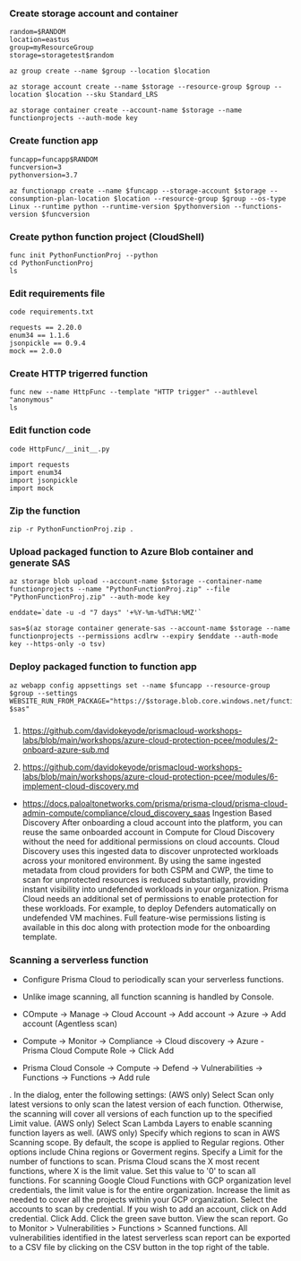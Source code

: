 


### Create storage account and container
```
random=$RANDOM
location=eastus
group=myResourceGroup
storage=storagetest$random

az group create --name $group --location $location

az storage account create --name $storage --resource-group $group --location $location --sku Standard_LRS

az storage container create --account-name $storage --name functionprojects --auth-mode key
```

### Create function app
```
funcapp=funcapp$RANDOM
funcversion=3
pythonversion=3.7

az functionapp create --name $funcapp --storage-account $storage --consumption-plan-location $location --resource-group $group --os-type Linux --runtime python --runtime-version $pythonversion --functions-version $funcversion
```

### Create python function project (CloudShell)
```
func init PythonFunctionProj --python
cd PythonFunctionProj
ls
```

### Edit requirements file
```
code requirements.txt

requests == 2.20.0
enum34 == 1.1.6
jsonpickle == 0.9.4
mock == 2.0.0
```

### Create HTTP trigerred function
```
func new --name HttpFunc --template "HTTP trigger" --authlevel "anonymous"
ls
```

### Edit function code
```
code HttpFunc/__init__.py

import requests
import enum34
import jsonpickle
import mock
```

### Zip the function
```
zip -r PythonFunctionProj.zip .
```

### Upload packaged function to Azure Blob container and generate SAS
```
az storage blob upload --account-name $storage --container-name functionprojects --name "PythonFunctionProj.zip" --file "PythonFunctionProj.zip" --auth-mode key

enddate=`date -u -d "7 days" '+%Y-%m-%dT%H:%MZ'`

sas=$(az storage container generate-sas --account-name $storage --name functionprojects --permissions acdlrw --expiry $enddate --auth-mode key --https-only -o tsv)
```

### Deploy packaged function to function app
```
az webapp config appsettings set --name $funcapp --resource-group $group --settings WEBSITE_RUN_FROM_PACKAGE="https://$storage.blob.core.windows.net/functionprojects/PythonFunctionProj.zip?$sas"
```

###
1. https://github.com/davidokeyode/prismacloud-workshops-labs/blob/main/workshops/azure-cloud-protection-pcee/modules/2-onboard-azure-sub.md

2. https://github.com/davidokeyode/prismacloud-workshops-labs/blob/main/workshops/azure-cloud-protection-pcee/modules/6-implement-cloud-discovery.md




- https://docs.paloaltonetworks.com/prisma/prisma-cloud/prisma-cloud-admin-compute/compliance/cloud_discovery_saas
Ingestion Based Discovery
After onboarding a cloud account into the platform, you can reuse the same onboarded account in Compute for Cloud Discovery without the need for additional permissions on cloud accounts. Cloud Discovery uses this ingested data to discover unprotected workloads across your monitored environment. By using the same ingested metadata from cloud providers for both CSPM and CWP, the time to scan for unprotected resources is reduced substantially, providing instant visibility into undefended workloads in your organization.
Prisma Cloud needs an additional set of permissions to enable protection for these workloads. For example, to deploy Defenders automatically on undefended VM machines. Full feature-wise permissions listing is available in this doc along with protection mode for the onboarding template.




### Scanning a serverless function
* Configure Prisma Cloud to periodically scan your serverless functions. 
* Unlike image scanning, all function scanning is handled by Console.

* COmpute -> Manage -> Cloud Account -> Add account -> Azure -> Add account (Agentless scan)

* Compute → Monitor → Compliance → Cloud discovery → Azure - Prisma Cloud Compute Role → Click Add


* Prisma Cloud Console -> Compute -> Defend -> Vulnerabilities -> Functions -> Functions -> Add rule

. In the dialog, enter the following settings:
(AWS only) Select Scan only latest versions to only scan the latest version of each function. Otherwise, the scanning will cover all versions of each function up to the specified Limit value.
(AWS only) Select Scan Lambda Layers to enable scanning function layers as well.
(AWS only) Specify which regions to scan in AWS Scanning scope. By default, the scope is applied to Regular regions. Other options include China regions or Goverment regins.
Specify a Limit for the number of functions to scan.
Prisma Cloud scans the X most recent functions, where X is the limit value. Set this value to '0' to scan all functions.
For scanning Google Cloud Functions with GCP organization level credentials, the limit value is for the entire organization. Increase the limit as needed to cover all the projects within your GCP organization.
Select the accounts to scan by credential. If you wish to add an account, click on Add credential.
Click Add.
Click the green save button.
View the scan report.
Go to Monitor > Vulnerabilities > Functions > Scanned functions.
All vulnerabilities identified in the latest serverless scan report can be exported to a CSV file by clicking on the CSV button in the top right of the table.